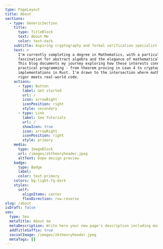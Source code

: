```yaml
---
type: PageLayout
title: About
sections:
  - type: GenericSection
    title:
      type: TitleBlock
      text: About Me
      color: text-dark
    subtitle: Aspiring cryptography and formal verification specialist
    text: >
      I'm currently completing a degree in Mathematics, with a particular
      fascination for abstract algebra and the elegance of mathematical proof.
      This blog documents my journey exploring how these interests connect with
      practical programming - from theorem proving in Lean 4 to cryptographic
      implementations in Rust. I'm drawn to the intersection where mathematical
      rigor meets real-world code.
    actions:
      - type: Button
        label: Get started
        url: /
        icon: arrowRight
        iconPosition: right
        style: secondary
      - type: Link
        label: See Tutorials
        url: /
        showIcon: true
        icon: arrowRight
        iconPosition: right
        style: primary
    media:
      type: ImageBlock
      url: /images/zktheoryheader.jpeg
      altText: Dope design preview
    badge:
      type: Badge
      label:
      color: text-primary
    colors: bg-light-fg-dark
    styles:
      self:
        alignItems: center
        flexDirection: row-reverse
slug: /about
isDraft: false
seo:
  type: Seo
  metaTitle: About me
  metaDescription: Write here your new page's description including most relevant keywords.
  addTitleSuffix: true
  socialImage: /images/zktheoryheader.jpeg
  metaTags: []
---
```

